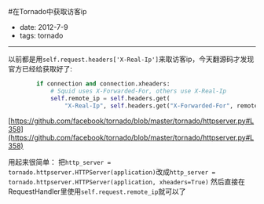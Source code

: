 #在Tornado中获取访客ip
- date: 2012-7-9
- tags: tornado

---
以前都是用`self.request.headers['X-Real-Ip']`来取访客ip，今天翻源码才发现官方已经给获取好了:
```python
        if connection and connection.xheaders:
            # Squid uses X-Forwarded-For, others use X-Real-Ip
            self.remote_ip = self.headers.get(
                "X-Real-Ip", self.headers.get("X-Forwarded-For", remote_ip))
```
[https://github.com/facebook/tornado/blob/master/tornado/httpserver.py#L358](https://github.com/facebook/tornado/blob/master/tornado/httpserver.py#L358)

用起来很简单：
把`http_server = tornado.httpserver.HTTPServer(application)`改成`http_server = tornado.httpserver.HTTPServer(application, xheaders=True)`
然后直接在RequestHandler里使用`self.request.remote_ip`就可以了